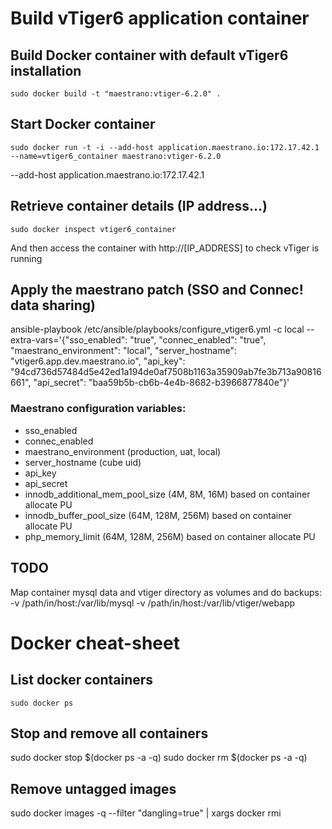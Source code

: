# Build vTiger6 application container

## Build Docker container with default vTiger6 installation
`sudo docker build -t "maestrano:vtiger-6.2.0" .`

## Start Docker container
`sudo docker run -t -i --add-host application.maestrano.io:172.17.42.1 --name=vtiger6_container maestrano:vtiger-6.2.0`

--add-host application.maestrano.io:172.17.42.1

## Retrieve container details (IP address...)
`sudo docker inspect vtiger6_container`

And then access the container with http://[IP_ADDRESS] to check vTiger is running

## Apply the maestrano patch (SSO and Connec! data sharing)
ansible-playbook /etc/ansible/playbooks/configure_vtiger6.yml -c local --extra-vars='{"sso_enabled": "true", "connec_enabled": "true", "maestrano_environment": "local", "server_hostname": "vtiger6.app.dev.maestrano.io", "api_key": "94cd736d57484d5e42ed1a194de0af7508b1163a35909ab7fe3b713a90816661", "api_secret": "baa59b5b-cb6b-4e4b-8682-b3966877840e"}'

### Maestrano configuration variables:
 - sso_enabled
 - connec_enabled
 - maestrano_environment (production, uat, local)
 - server_hostname (cube uid)
 - api_key
 - api_secret
 - innodb_additional_mem_pool_size (4M, 8M, 16M) based on container allocate PU
 - innodb_buffer_pool_size (64M, 128M, 256M) based on container allocate PU
 - php_memory_limit (64M, 128M, 256M) based on container allocate PU

## TODO
Map container mysql data and vtiger directory as volumes and do backups:
-v /path/in/host:/var/lib/mysql -v /path/in/host:/var/lib/vtiger/webapp


# Docker cheat-sheet

## List docker containers
`sudo docker ps`

## Stop and remove all containers
sudo docker stop $(docker ps -a -q)
sudo docker rm $(docker ps -a -q)

## Remove untagged images
sudo docker images -q --filter "dangling=true" | xargs docker rmi

